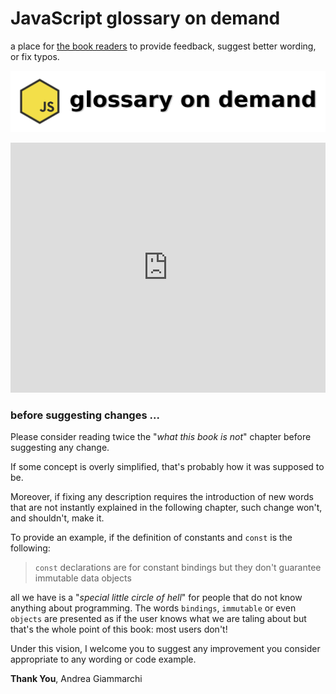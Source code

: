 # JavaScript glossary on demand
a place for [the book readers](https://leanpub.com/jsglossary) to provide feedback, suggest better wording, or fix typos.

![book logo](img/js-glossary-on-demand.png)

<iframe width="100%" height="400" src="https://leanpub.com/jsglossary/embed" frameborder="0" allowtransparency="true"></iframe>

### before suggesting changes ...

Please consider reading twice the "_what this book is not_" chapter before suggesting any change.

If some concept is overly simplified, that's probably how it was supposed to be.

Moreover, if fixing any description requires the introduction of new words that are not instantly explained in the following chapter, such change won't, and shouldn't, make it.

To provide an example, if the definition of constants and `const` is the following:

> `const` declarations are for constant bindings but they don't guarantee immutable data objects

all we have is a "_special little circle of hell_" for people that do not know anything about programming.
The words `bindings`, `immutable` or even `objects` are presented as if the user knows what we are taling about but that's the whole point of this book: most users don't!

Under this vision, I welcome you to suggest any improvement you consider appropriate to any wording or code example.

**Thank You**,
  Andrea Giammarchi